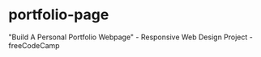 # portfolio-page
"Build A Personal Portfolio Webpage" - Responsive Web Design Project - freeCodeCamp
